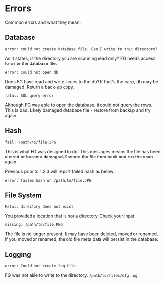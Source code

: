 # Errors

Common errors and what they mean.

## Database

	error: could not create database file. Can I write to this directory?

As it states, is the directory you are scanning read only? FG needs access to write the database file.

	error: Could not open db

Does FG have read and write acces to the db? If that's the case, db may be damaged. Return a back-up copy.

	fatal: SQL query error

Although FG was able to open the database, it could not query the rows. This is bad. Likely damaged database file - restore from backup and try again.

## Hash

	fail: /path/to/file.JPG

This is what FG was designed to do. This messages means the file has been altered or became damaged. Restore the file from back and run the scan again.

Previous prior to 1.2.3 will report failed hash as below:

	error: failed hash on /path/to/file.JPG



## File System

	Fatal: directory does not exist

You provided a location that is not a directory. Check your input.

	missing: /path/to/file.PNG

The file is no longer present. It may have been deleted, moved or renamed. If you moved or renamed, the old file meta data will persist in the database. 

## Logging

	error: Could not create log file

FG was not able to write to the directory. `/path/to/files/dfg.log`

